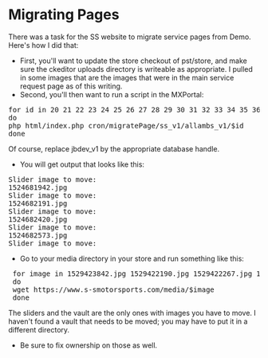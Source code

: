 Migrating Pages
===============

There was a task for the SS website to migrate service pages from Demo. Here's how I did that:

* First, you'll want to update the store checkout of pst/store, and make sure the ckeditor uploads directory is writeable as appropriate. I pulled in some images that are the images that were in the main service request page as of this writing.
* Second, you'll then want to run a script in the MXPortal:

<pre>
for id in 20 21 22 23 24 25 26 27 28 29 30 31 32 33 34 35 36 37 38 39 40 41 42 43 44 45 
do 
php html/index.php cron/migratePage/ss_v1/allambs_v1/$id
done
</pre>

Of course, replace jbdev_v1 by the appropriate database handle.

* You will get output that looks like this:

<pre>
Slider image to move: 
1524681942.jpg
Slider image to move: 
1524682191.jpg
Slider image to move: 
1524682420.jpg
Slider image to move: 
1524682573.jpg
Slider image to move: 
</pre>

* Go to your media directory in your store and run something like this:

<pre>
 for image in 1529423842.jpg 1529422190.jpg 1529422267.jpg 1529422328.jpg 1529422363.jpg 1529422399.jpg 1529422582.jpg 1529422622.jpg 1529422751.jpg 1529423075.jpg 1529423201.jpg 1529423260.jpg 1529423290.jpg 1529423327.jpg 1529423363.jpg 1529423396.jpg 1529423422.jpg 1529423469.jpg 1529423506.jpg 1529423537.jpg 1529423571.jpg 1529423605.jpg 1529423635.jpg 1529423667.jpg 1529423694.jpg 1529423725.jpg
 do
 wget https://www.s-smotorsports.com/media/$image
 done
</pre>

The sliders and the vault are the only ones with images you have to move. I haven't found a vault that needs to be moved; you may have to put it in a different directory.

* Be sure to fix ownership on those as well.
